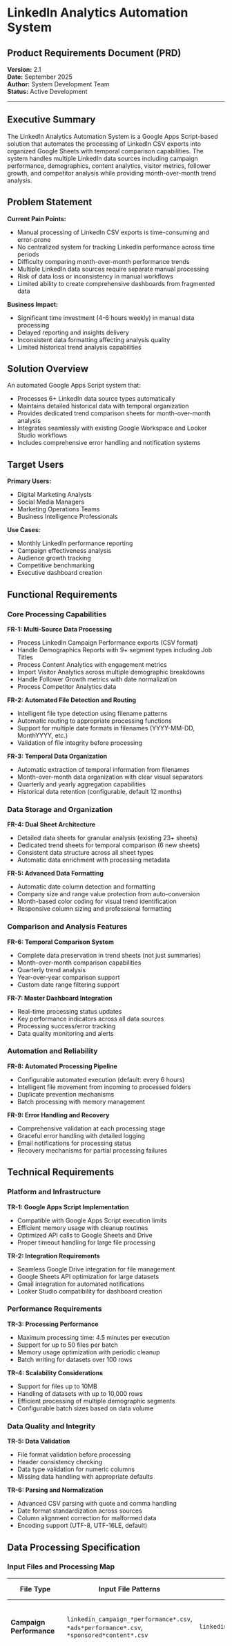 # LinkedIn Analytics Automation System
## Product Requirements Document (PRD)

**Version:** 2.1  
**Date:** September 2025  
**Author:** System Development Team  
**Status:** Active Development

---

## Executive Summary

The LinkedIn Analytics Automation System is a Google Apps Script-based solution that automates the processing of LinkedIn CSV exports into organized Google Sheets with temporal comparison capabilities. The system handles multiple LinkedIn data sources including campaign performance, demographics, content analytics, visitor metrics, follower growth, and competitor analysis while providing month-over-month trend analysis.

## Problem Statement

**Current Pain Points:**
- Manual processing of LinkedIn CSV exports is time-consuming and error-prone
- No centralized system for tracking LinkedIn performance across time periods
- Difficulty comparing month-over-month performance trends
- Multiple LinkedIn data sources require separate manual processing
- Risk of data loss or inconsistency in manual workflows
- Limited ability to create comprehensive dashboards from fragmented data

**Business Impact:**
- Significant time investment (4-6 hours weekly) in manual data processing
- Delayed reporting and insights delivery
- Inconsistent data formatting affecting analysis quality
- Limited historical trend analysis capabilities

## Solution Overview

An automated Google Apps Script system that:
- Processes 6+ LinkedIn data source types automatically
- Maintains detailed historical data with temporal organization
- Provides dedicated trend comparison sheets for month-over-month analysis
- Integrates seamlessly with existing Google Workspace and Looker Studio workflows
- Includes comprehensive error handling and notification systems

## Target Users

**Primary Users:**
- Digital Marketing Analysts
- Social Media Managers
- Marketing Operations Teams
- Business Intelligence Professionals

**Use Cases:**
- Monthly LinkedIn performance reporting
- Campaign effectiveness analysis
- Audience growth tracking
- Competitive benchmarking
- Executive dashboard creation

## Functional Requirements

### Core Processing Capabilities

**FR-1: Multi-Source Data Processing**
- Process LinkedIn Campaign Performance exports (CSV format)
- Handle Demographics Reports with 9+ segment types including Job Titles
- Process Content Analytics with engagement metrics
- Import Visitor Analytics across multiple demographic breakdowns
- Handle Follower Growth metrics with date normalization
- Process Competitor Analytics data

**FR-2: Automated File Detection and Routing**
- Intelligent file type detection using filename patterns
- Automatic routing to appropriate processing functions
- Support for multiple date formats in filenames (YYYY-MM-DD, MonthYYYY, etc.)
- Validation of file integrity before processing

**FR-3: Temporal Data Organization**
- Automatic extraction of temporal information from filenames
- Month-over-month data organization with clear visual separators
- Quarterly and yearly aggregation capabilities
- Historical data retention (configurable, default 12 months)

### Data Storage and Organization

**FR-4: Dual Sheet Architecture**
- Detailed data sheets for granular analysis (existing 23+ sheets)
- Dedicated trend sheets for temporal comparison (6 new sheets)
- Consistent data structure across all sheet types
- Automatic data enrichment with processing metadata

**FR-5: Advanced Data Formatting**
- Automatic date column detection and formatting
- Company size and range value protection from auto-conversion
- Month-based color coding for visual trend identification
- Responsive column sizing and professional formatting

### Comparison and Analysis Features

**FR-6: Temporal Comparison System**
- Complete data preservation in trend sheets (not just summaries)
- Month-over-month comparison capabilities
- Quarterly trend analysis
- Year-over-year comparison support
- Custom date range filtering support

**FR-7: Master Dashboard Integration**
- Real-time processing status updates
- Key performance indicators across all data sources
- Processing success/error tracking
- Data quality monitoring and alerts

### Automation and Reliability

**FR-8: Automated Processing Pipeline**
- Configurable automated execution (default: every 6 hours)
- Intelligent file movement from incoming to processed folders
- Duplicate prevention mechanisms
- Batch processing with memory management

**FR-9: Error Handling and Recovery**
- Comprehensive validation at each processing stage
- Graceful error handling with detailed logging
- Email notifications for processing status
- Recovery mechanisms for partial processing failures

## Technical Requirements

### Platform and Infrastructure

**TR-1: Google Apps Script Implementation**
- Compatible with Google Apps Script execution limits
- Efficient memory usage with cleanup routines
- Optimized API calls to Google Sheets and Drive
- Proper timeout handling for large file processing

**TR-2: Integration Requirements**
- Seamless Google Drive integration for file management
- Google Sheets API optimization for large datasets
- Gmail integration for automated notifications
- Looker Studio compatibility for dashboard creation

### Performance Requirements

**TR-3: Processing Performance**
- Maximum processing time: 4.5 minutes per execution
- Support for up to 50 files per batch
- Memory usage optimization with periodic cleanup
- Batch writing for datasets over 100 rows

**TR-4: Scalability Considerations**
- Support for files up to 10MB
- Handling of datasets with up to 10,000 rows
- Efficient processing of multiple demographic segments
- Configurable batch sizes based on data volume

### Data Quality and Integrity

**TR-5: Data Validation**
- File format validation before processing
- Header consistency checking
- Data type validation for numeric columns
- Missing data handling with appropriate defaults

**TR-6: Parsing and Normalization**
- Advanced CSV parsing with quote and comma handling
- Date format standardization across sources
- Column alignment correction for malformed data
- Encoding support (UTF-8, UTF-16LE, default)

## Data Processing Specification

### Input Files and Processing Map

| **File Type** | **Input File Patterns** | **Preferred Naming Convention** | **Processing Function** | **Output Sheets** |
|---------------|-------------------------|----------------------------------|------------------------|-------------------|
| **Campaign Performance** | `linkedin_campaign_*performance*.csv`, `*ads*performance*.csv`, `*sponsored*content*.csv` | `linkedin_campaign_performance_MMYYYY.csv` | `processCampaignFile()` + `processCampaignFileTemporal()` | Campaign Performance (detailed), Campaign Trends (temporal) |
| **Demographics Report** | `linkedin_demographics*report*.csv`, `*audience*demographics*.csv`, `*campaign*demographics*.csv` | `linkedin_demographics_report_MMYYYY.csv` | `processDemographicsFile()` + `processDemographicsFileTemporal()` | Demographics Company, Demographics Industry, Demographics Size, Demographics Location, Demographics Seniority, Demographics Job Titles, Demographics Function, Demographics Trends (temporal) |
| **Content Analytics** | `linkedin_content*analytics*.csv`, `*post*performance*.csv`, `*organic*content*.csv` | `linkedin_content_analytics_MMYYYY.csv` | `processContentFile()` + `processContentFileTemporal()` | Content Performance (detailed), Content Trends (temporal) |
| **Visitor Metrics** | `linkedin_visitor*metrics*.csv`, `*page*views*.csv`, `*visitor*overview*.csv` | `linkedin_visitor_metrics_MMYYYY.csv` | `processVisitorFile()` + `processVisitorFileTemporal()` | Visitor Metrics (detailed), Visitor Trends (temporal) |
| **Visitor Demographics** | `*company*size*table*.csv`, `*industry*table*.csv`, `*seniority*table*.csv`, `*job*function*table*.csv`, `*location*table*.csv` | `linkedin_visitor_[demographic_type]_MMYYYY.csv` | `processVisitorFile()` + `processVisitorFileTemporal()` | Visitor Company Size, Visitor Industry, Visitor Seniority, Visitor Function, Visitor Location, Visitor Trends (temporal) |
| **Follower Metrics** | `linkedin_follower*metrics*.csv`, `*new*followers*.csv`, `*follower*new*followers*.csv` | `linkedin_follower_metrics_MMYYYY.csv` | `processFollowerFile()` + `processFollowerFileTemporal()` | Follower Metrics (detailed), Follower Trends (temporal) |
| **Follower Demographics** | `*follower*company*size*.csv`, `*follower*industry*.csv`, `*follower*seniority*.csv`, `*follower*function*.csv`, `*follower*location*.csv` | `linkedin_follower_[demographic_type]_MMYYYY.csv` | `processFollowerFile()` + `processFollowerFileTemporal()` | Follower Company Size, Follower Industry, Follower Seniority, Follower Function, Follower Location, Follower Trends (temporal) |
| **Competitor Analytics** | `linkedin_competitor*analytics*.csv`, `*competitive*analysis*.csv` | `linkedin_competitor_analytics_MMYYYY.csv` | `processCompetitorFile()` + `processCompetitorFileTemporal()` | Competitor Performance (detailed), Competitor Trends (temporal) |

### File Naming Convention Guidelines

**Recommended Format:** `linkedin_[data_source]_[report_type]_[period].csv`

**Date Format Options (in order of preference):**
1. `july2025` or `jul2025` - Month name with year
2. `2025_07` - ISO format (YYYY_MM)
3. `2025-07-15` - Full date (YYYY-MM-DD)
4. `week34_2025` - Week number with year

**Examples of Optimal File Names:**
- `linkedin_campaign_performance_july2025.csv`
- `linkedin_demographics_report_aug2025.csv`
- `linkedin_follower_company_size_sep2025.csv`
- `linkedin_visitor_industry_2025_07.csv`
- `linkedin_content_analytics_july2025.csv`

**Note:** The system's temporal extraction function supports multiple date formats, but consistent naming improves processing reliability and organizational clarity.

### Data Processing Flow

**Stage 1: File Detection and Validation**
- Automatic file type detection using regex patterns
- File size validation (max 10MB)
- Format validation (CSV, TSV, TXT)
- Encoding detection and normalization (UTF-8, UTF-16LE)

**Stage 2: Data Extraction and Parsing**
- Advanced CSV parsing with quote/comma handling
- Header row detection and validation
- Date extraction from filenames (multiple formats)
- Content validation and cleaning

**Stage 3: Data Enhancement**
- Temporal metadata addition
- Date normalization and formatting
- Data quality validation
- Missing value handling

**Stage 4: Dual Output Generation**
- Detailed sheets: Complete granular data
- Trend sheets: Full data with temporal columns for MoM comparison

### Output Schema Specifications

#### Detailed Sheets Schema
All detailed sheets contain original data plus:
```
Original LinkedIn Fields: [Varies by source]
+ Report Date: File date or processing date
+ Processing Date: System timestamp
+ Week: Calculated week number
+ Year: Extracted or current year
+ Section Type: (Demographics only)
```

#### Trend Sheets Schema
All trend sheets contain complete data plus temporal fields:
```
Year_Month: "2025-07" (filtering key)
Month_Name: "Jul" (human readable)
Quarter: "Q3" (quarterly analysis)
Year: 2025 (annual analysis)
Upload_Date: "2025-09-03" (processing timestamp)
Upload_Time: "14:30:15" (processing time)
[All Original LinkedIn Fields]: Complete original data
```

### Data Quality Features

**Date Processing Enhancements**
- Automatic detection of date columns
- Multiple date format support (ISO, US, European, Month names)
- Date range parsing ("Week of Jul 15, 2025")
- Original date preservation with normalized versions

**Company Size Protection**
- Prevents auto-conversion of company ranges (2-10, 501-1000)
- Text formatting for non-numeric categorical data
- Range value preservation (10001+, 1K+)

**Demographics Special Handling**
- Job Titles segment detection and processing
- Multi-section parsing with validation
- Industry name comma handling
- Column alignment correction

### File Movement and Archival

**Processing Workflow**
1. Files uploaded to "Incoming CSV Files" folder
2. Automatic processing every 6 hours (configurable)
3. Successful files moved to "Processed Files" folder
4. Failed files remain in incoming folder for retry
5. Email notifications sent with processing summary

**Data Retention Policy**
- Detailed sheets: Unlimited retention (user managed)
- Trend sheets: 12+ months recommended
- Processed files: Automatic cleanup after 30 days (configurable)
- Error logs: 90-day retention

## User Interface Requirements

### Configuration Management

**UI-1: Setup and Configuration**
- Clear configuration section for folder and sheet IDs
- Validation functions for setup verification
- Comprehensive setup testing capabilities
- Documentation for configuration parameters

**UI-2: Monitoring and Control**
- Manual execution functions for testing
- Diagnostic reporting capabilities
- Processing status visibility
- Error log access and interpretation

### Notification System

**UI-3: Automated Reporting**
- Processing completion notifications with summary statistics
- Error notifications with troubleshooting guidance
- Performance metrics reporting
- Data quality alerts

## Success Metrics

### Operational Efficiency
- Reduce manual processing time from 4-6 hours to 15 minutes weekly
- Achieve 99%+ processing success rate
- Eliminate manual data entry errors
- Enable same-day reporting capabilities

### Data Quality Improvements
- Standardize date formatting across all sources
- Ensure consistent data structure and organization
- Provide comprehensive audit trail for all processing
- Enable reliable month-over-month comparisons

### User Adoption Metrics
- Successful automated processing of all LinkedIn data sources
- Integration with existing Looker Studio dashboards
- Reliable trend analysis capability
- Reduced time-to-insight for marketing performance

## Risk Assessment

### Technical Risks
- Google Apps Script execution time limitations
- Large file processing memory constraints
- API rate limiting considerations
- Data format changes in LinkedIn exports

### Mitigation Strategies
- Implemented batch processing with timeout management
- Memory cleanup routines and efficient data handling
- Error recovery and retry mechanisms
- Flexible parsing system adaptable to format changes

### Operational Risks
- Dependency on manual file uploads
- Potential for processing failures during high-volume periods
- Configuration complexity for new users

## Implementation Phases

### Phase 1: Core Functionality (Completed)
- Basic file processing for all LinkedIn sources
- Detailed data sheet population
- Error handling and logging
- Manual execution capabilities

### Phase 2: Temporal Enhancement (Current)
- Trend sheets implementation
- Month-over-month comparison capabilities
- Enhanced data formatting and organization
- Improved dashboard integration

### Phase 3: Advanced Features (Future)
- Automated data quality scoring
- Predictive trend analysis
- Custom alert configurations
- Advanced visualization integration

## Maintenance and Support

### Ongoing Requirements
- Monthly system health monitoring
- Quarterly review of data source compatibility
- Annual configuration and performance optimization
- Documentation updates for new LinkedIn export formats

### User Training and Documentation
- Setup guide with step-by-step configuration
- Troubleshooting documentation
- Best practices for file naming and organization
- Integration guide for dashboard creation

## Conclusion

The LinkedIn Analytics Automation System addresses critical business needs for efficient social media performance tracking while providing sophisticated temporal analysis capabilities. The system's architecture supports both current operational requirements and future analytical enhancements, making it a robust solution for marketing analytics automation.

---

**Approval:**
- Product Owner: _[Pending]_
- Technical Lead: _[Pending]_
- Marketing Stakeholder: _[Pending]_

**Next Review Date:** October 2025
